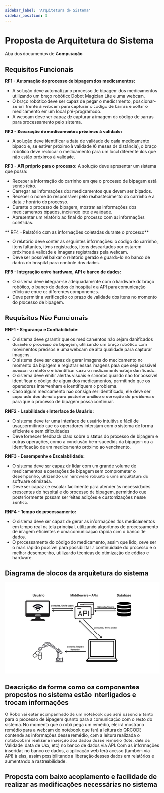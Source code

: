 ```yaml
---
sidebar_label: 'Arquitetura do Sistema'
sidebar_position: 3
---
```


# Proposta de Arquitetura do Sistema

Aba dos documentos de **Computação**
<!-- Escreva embaixo de cada título com '##' -->

## Requisitos Funcionais
**RF1 - Automação do processo de bipagem dos medicamentos:**
- A solução deve automatizar o processo de bipagem dos medicamentos utilizando um braço robótico Dobot Magician Lite e uma webcam.
- O braço robótico deve ser capaz de pegar o medicamento, posicionar-se em frente à webcam para capturar o código de barras e soltar o medicamento em um local pré-programado.
- A webcam deve ser capaz de capturar a imagem do código de barras para processamento pelo sistema.

**RF2 - Separação de medicamentos próximos à validade:**
- A solução deve identificar a data de validade de cada medicamento bipado e, se estiver próximo à validade (6 meses de distância), o braço robótico deve realocar o medicamento para um local diferente dos que não estão próximos à validade.

**RF3 - API próprio para o processo:**
A solução deve apresentar um sistema que possa:
  - Receber a informação do carrinho em que o processo de bipagem está sendo feito.
  - Carregar as informações dos medicamentos que devem ser bipados.
  - Receber o nome do responsável pelo reabastecimento do carrinho e a data e horário do processo.
  - Durante o processo de bipagem, mostrar as informações dos medicamentos bipados, incluindo lote e validade.
  - Apresentar um relatório ao final do processo com as informações coletadas.

** RF4 - Relatório com as informações coletadas durante o processo**
- O relatório deve conter as seguintes informações: o código do carrinho, itens faltantes, itens registrados, itens descartados por estarem próximos à validade e imagens registradas pela webcam.
- Deve ser possível baixar o relatório gerado e guardá-lo no banco de dados do hospital para controle dos dados.

**RF5 - Integração entre hardware, API e banco de dados:**
- O sistema deve integrar-se adequadamente com o hardware do braço robótico, o banco de dados do hospital e a API para comunicação eficiente entre os diferentes componentes.
- Deve permitir a verificação do prazo de validade dos itens no momento do processo de bipagem.

## Requisitos Não Funcionais

**RNF1 - Segurança e Confiabilidade:**
- O sistema deve garantir que os medicamentos não sejam danificados durante o processo de bipagem, utilizando um braço robótico com movimentos precisos e uma webcam de alta qualidade para capturar imagens.
- O sistema deve ser capaz de gerar imagens do medicamento no momento da bipagem e registrar essas imagens para que seja possível acessar o relatório e identificar caso o medicamento esteja danificado.
- O sistema deve emitir alertas visuais e sonoros quando não for possível identificar o código de algum dos medicamentos, permitindo que os operadores intervenham e identifiquem o problema.
- Caso algum medicamento não consiga ser identificado, ele deve ser separado dos demais para posterior análise e correção do problema e para que o processo de bipagem possa continuar.

**RNF2 - Usabilidade e Interface de Usuário:**
- O sistema deve ter uma interface de usuário intuitiva e fácil de usar,permitindo que os operadores interajam com o sistema de forma eficiente e sem dificuldades.
- Deve fornecer feedback claro sobre o status do processo de bipagem e outras operações, como a conclusão bem-sucedida da bipagem ou a identificação de um medicamento próximo ao vencimento.

**RNF3 - Desempenho e Escalabilidade:**
- O sistema deve ser capaz de lidar com um grande volume de medicamentos e operações de bipagem sem comprometer o desempenho, utilizando um hardware robusto e uma arquitetura de software otimizada.
- Deve ser capaz de escalar facilmente para atender às necessidades crescentes do hospital e do processo de bipagem, permitindo que posteriormente possam ser feitas adições e customizações nesse sentido.

**RNF4 - Tempo de processamento:**
- O sistema deve ser capaz de gerar as informações dos medicamentos em tempo real na tela principal, utilizando algoritmos de processamento de imagem eficientes e uma comunicação rápida com o banco de dados.
- O processamento do código do medicamento, assim que lido, deve ser o mais rápido possível para possibilitar a continuidade do processo e o melhor desempenho, utilizando técnicas de otimização de código e hardware.

## Diagrama de blocos da arquitetura do sistema
![Diagrama de Blocos](./diagrama_de_blocos.jpg)
## Descrição da forma como os componentes propostos no sistema estão interligados e trocam informações
O Robô vai estar acompanhado de um notebook que será essencial tanto para o processo de bipagem quanto para a comunicação com o resto do sistema. No momento que o robô pega um remédio, ele irá mostrar o remédio para a webcam do notebook que fará a leitura do QRCODE contendo as informações desse remédio, com a leitura realizada o notebook irá realizar a inserção dos dados desse remédio (lote, data de Validade, data de Uso, etc) no banco de dados via API. Com as informações inseridas no banco de dados, a aplicação web terá acesso (também via API) à elas, assim possibilitando a liberação desses dados em relatórios e aumentando a rastreabilidade.
## Proposta com baixo acoplamento e facilidade de realizar as modificações necessárias no sistema


